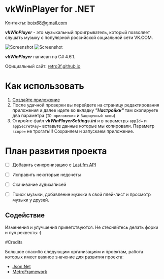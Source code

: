 # vkWinPlayer for .NET
Контакты: botx68@gmail.com

***vkWinPlayer*** - это музыкальный проигрыватель, который позволяет слушать музыку с популярной российской социальной сети VK.COM.



![Screenshot](https://pp.vk.me/c637320/v637320554/4739/DXbloaSMAYc.jpg)
![Screenshot](https://pp.vk.me/c637320/v637320554/4731/-TuxPrlYrvM.jpg)


***vkWinPlayer*** написан на C# 4.6.1. 

Официальный сайт: [retro3f.github.io](http://retro3f.github.io/)
# Как использовать
1. [Создайте приложение](https://vk.com/editapp?act=create)
2.  После удачной проверки вы перейдете на страницу редактирования приложения и далее идете во вкладку ***"Настройки"*** там скопируете два параметра (`ID приложения` и `Защищенный ключ`)
3.  Откройте файл ***vkWinPlayerSettings.ini*** и в параметры ``appId=`` и ``appSecretKey=`` вставьте данные которые мы копировали. Параметр ``scope=`` не трогать!!! Сохраняем и запускаем приложение.

# План развития проекта

- [ ]  Добавить синхронизацию с [Last.fm API](http://www.last.fm/ru/api)
- [ ]  Исправить некоторые недочеты
- [ ]  Скачивание аудизаписей
- [ ]  Поиск музыки, добавление музыки в свой плей-лист и просмотр музыки у друзей.


## Содействие
Изменения и улучшения приветствуются. Не стесняйтесь делать форки и пул реквесты :)

#Credits

Большое спасибо следующим организациям и проектам, работа которых имеет важное значение для развития проекта:
- [Json.Net](http://www.newtonsoft.com/json)
- [MetroFramework](https://github.com/dennismagno/metroframework-modern-ui)
